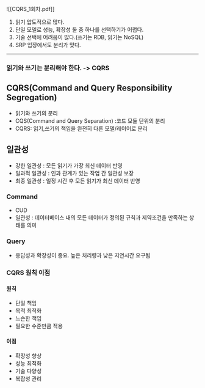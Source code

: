 ![[CQRS_1회차.pdf]]

1. 읽기 압도적으로 많다.
2. 단일 모델로 성능, 확장성 둘 중 하나를 선택하기가 어렵다.
3. 기술 선택에 어려움이 많다.(쓰기는 RDB, 읽기는 NoSQL)
4. SRP 입장에서도 분리가 맞다.
----
### 읽기와 쓰기는 분리해야 한다. -> CQRS

## CQRS(Command and Query Responsibility Segregation)
- 읽기와 쓰기의 분리
- CQS(Command and Query Separation) :코드 모듈 단위의 분리
- CQRS: 읽기,쓰기의 책임을 완전히 다른 모델/레이어로 분리



## 일관성
- 강한 일관성 : 모든 읽기가 가장 최신 데이터 반영
- 일과적 일관성 : 인과 관계가 있는 작업 간 일관성 보장
- 최종 일관성 : 일정 시간 후 모든 읽기가 최신 데이터 반영

### Command
- CUD
- 일관성 : 데이터베이스 내의 모든 데이터가 정의된 규칙과 제약조건을 만족하는 상태를 의미

### Query
- 응답성과 확장성이 중요. 높은 처리량과 낮은 지연시간 요구됨
### CQRS 원칙 이점
#### 원칙
- 단일 책임
- 목적 최적화
- 느슨한 책임
- 필요한 수준만큼 적용
#### 이점
- 확장성 향상
- 성능 최적화
- 기술 다양성
- 복잡성 관리
